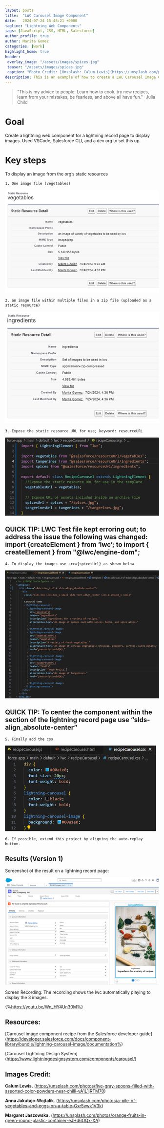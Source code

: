 ```yaml
---
layout: posts
title:  "LWC Carousel Image Component"
date:   2024-07-24 15:48:21 +0000
tagline: "Lightning Web Components"
tags: [JavaScript, CSS, HTML, Salesforce]
author_profile: true
author: Marita Gomez
categories: [work]
highlight_home: true
header:
 overlay_image: "/assets/images/spices.jpg"
 teaser: "/assets/images/spices.jpg"
 caption: "Photo Credit: [Unsplash: Calum Lewis](https://unsplash.com/@calumlewis)"
description: This is an example of how to create a LWC Carousel Image Component
---
```

>"This is my advice to people: Learn how to cook, try new recipes, learn from your mistakes, be fearless, and above all have fun."
-Julia Child

# Goal

Create a lightning web component for a lightning record page to display images. Used VSCode, Salesforce CLI, and a dev org to set this up.

# Key steps

To display an image from the org’s static resources

    1. One image file (vegetables)

![Static Resources Vegetables](/assets/images/StaticResourcesVegetables.png)

    2. an image file within multiple files in a zip file (uploaded as a static resource)
    
![Static Resources Ingredients](/assets/images/StaticResourcesIngredients.png)

    3. Expose the static resource URL for use; keyword: resourceURL

![recipeCarousel js file](/assets/images/recipeCarousel-js.png)

## QUICK TIP: LWC Test file kept erroring out; to address the issue the following was changed: import {createElement } from ‘lwc’; to import { createElement } from "@lwc/engine-dom";

    4. To display the images use src={spicesUrl} as shown below

![recipeCarousel html file](/assets/images/recipeCarousel-html.png)

## QUICK TIP: To center the component within the section of the lightning record page use “slds-align_absolute-center”

    5. Finally add the css

![recipeCarousel css file](/assets/images/recipeCarousel-css.png)

    6. If possible, extend this project by aligning the auto-replay button.

## Results (Version 1)

Screenshot of the result on a lightning record page:

![Screenshot Carousel Demo](/assets/images/ScreenshotCarouselDemo.png)

Screen Recording:
The recording shows the lwc automatically playing to display the 3 images.

{%https://youtu.be/Wn_HY4Un30M%}

## Resources:

[Carousel image component recipe from the Salesforce developer guide]
(https://developer.salesforce.com/docs/component-library/bundle/lightning-carousel-image/documentation%)

[Carousel Lightning Design System]
(https://www.lightningdesignsystem.com/components/carousel/)

## Images Credit:

**Calum Lewis.** (https://unsplash.com/photos/five-gray-spoons-filled-with-assorted-color-powders-near-chilli-vA1L1jRTM70)

**Anna Jakutajc-Wojtalik**. (https://unsplash.com/photos/a-pile-of-vegetables-and-eggs-on-a-table-Gxr5vwk1V3k)

**Margaret Jaszowska.** (https://unsplash.com/photos/orange-fruits-in-green-round-plastic-container-eJHd6OQx-XA)
